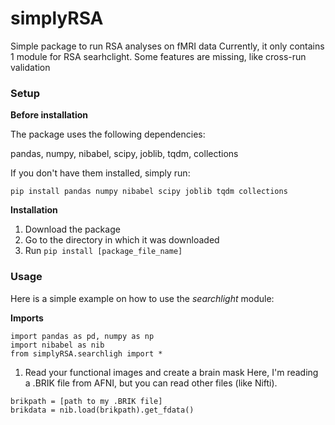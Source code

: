 # simplyRSA
Simple package to run RSA analyses on fMRI data
Currently, it only contains 1 module for RSA searhclight.
Some features are missing, like cross-run validation

### Setup

__Before installation__

The package uses the following dependencies:

pandas, numpy, nibabel, scipy, joblib, tqdm, collections

If you don't have them installed, simply run:

```pip install pandas numpy nibabel scipy joblib tqdm collections```

__Installation__

1. Download the package
2. Go to the directory in which it was downloaded
3. Run ```pip install [package_file_name]```

### Usage

Here is a simple example on how to use the _searchlight_ module:

__Imports__
```
import pandas as pd, numpy as np
import nibabel as nib
from simplyRSA.searchligh import *
```

1. Read your functional images and create a brain mask
Here, I'm reading a .BRIK file from AFNI, but you can read other files (like Nifti).

```
brikpath = [path to my .BRIK file]
brikdata = nib.load(brikpath).get_fdata()
```
